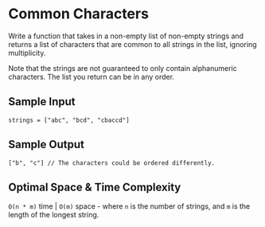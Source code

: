 # Common Characters

Write a function that takes in a non-empty list of non-empty strings and returns a list of characters that are common to all strings in the list, ignoring multiplicity.

Note that the strings are not guaranteed to only contain alphanumeric characters. The list you return can be in any order.

## Sample Input

```plaintext
strings = ["abc", "bcd", "cbaccd"]
```

## Sample Output

```plaintext
["b", "c"] // The characters could be ordered differently.
```

## Optimal Space & Time Complexity

`O(n * m)` time | `O(m)` space - where `n` is the number of strings, and `m` is the length of the longest string.
